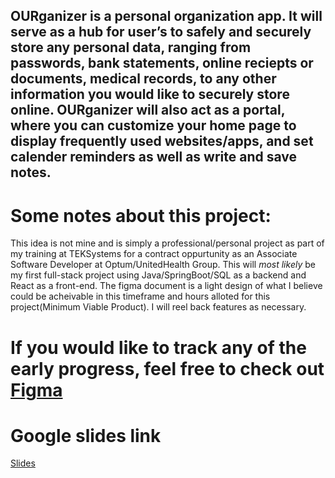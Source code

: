 ## OURganizer is a personal organization app. It will serve as a hub for user’s to safely and securely store any personal data, ranging from passwords, bank statements, online reciepts or documents, medical records, to any other information you would like to securely store online. OURganizer will also act as a portal, where you can customize your home page to display frequently used websites/apps, and set calender reminders as well as write and save notes.

# Some notes about this project:

This idea is not mine and is simply a professional/personal project as part of my training at TEKSystems for a contract oppurtunity as an Associate Software Developer at Optum/UnitedHealth Group.
This will *most likely* be my first full-stack project using Java/SpringBoot/SQL as a backend and React as a front-end.
The figma document is a light design of what I believe could be acheivable in this timeframe and hours alloted for this project(Minimum Viable Product). I will reel back features as necessary. 

# If you would like to track any of the early progress, feel free to check out [Figma](https://www.figma.com/file/UQQ5IrU5dDYFY8fakUKwtM/OURganizer?node-id=0%3A1)

# Google slides link
[Slides](https://docs.google.com/presentation/d/1FWK9CBWhsBmQJxyJDZNLKn8wmHw26EbZ1mrPnYNH7-Y/edit#slide=id.gfb64afd192_0_83)

